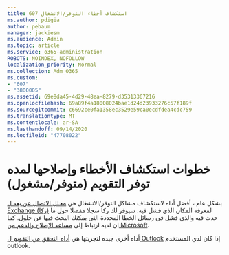 ```yaml
---
title: 607 استكشاف أخطاء التوفر/الانشغال
ms.author: pdigia
author: pebaum
manager: jackiesm
ms.audience: Admin
ms.topic: article
ms.service: o365-administration
ROBOTS: NOINDEX, NOFOLLOW
localization_priority: Normal
ms.collection: Adm_O365
ms.custom:
- "607"
- "3800005"
ms.assetid: 69e8da45-4d29-48ea-8279-d35313367216
ms.openlocfilehash: 69a89f4a18008024bae1d24d23933276c57f189f
ms.sourcegitcommit: c6692ce0fa1358ec3529e59ca0ecdfdea4cdc759
ms.translationtype: MT
ms.contentlocale: ar-SA
ms.lasthandoff: 09/14/2020
ms.locfileid: "47708022"
---
```

# <a name="troubleshooting-steps-for-calendar-availability-freebusy"></a>خطوات استكشاف الأخطاء وإصلاحها لمده توفر التقويم (متوفر/مشغول)

بشكل عام ، أفضل أداه لاستكشاف مشاكل التوفر/الانشغال هي [محلل الاتصال عن بعد ل Exchange (ركا)](https://testconnectivity.microsoft.com/Default.aspx?testId=freeBusy) لمعرفه المكان الذي فشل فيه. سيوفر لك ركا سجلا مفصلا حول ما حدث فيه والذي فشل في رسائل الخطا المحددة التي يمكنك البحث فيها عن حلول. كما ان لديه ارتباط إلى [مساعد الإصلاح والدعم من Microsoft](https://diagnostics.office.com/).

أداه أخرى جيده لتجربتها هي [أداه التحقق من التقويم ل Outlook](https://www.microsoft.com/download/details.aspx?id=28786) إذا كان لدي المستخدم outlook.

